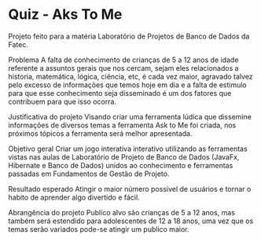# Quiz - Aks To Me

Projeto feito para a matéria Laboratório de Projetos de Banco de Dados da Fatec.

Problema
A falta de conhecimento de crianças de 5 a 12 anos de idade referente a assuntos gerais que nos cercam, sejam eles relacionados a historia, matemática, lógica, ciência, etc, é cada vez maior, agravado talvez pelo excesso de informações que temos hoje em dia e a falta de estimulo para que esse conhecimento seja disseminado é um dos fatores que contribuem para que isso ocorra.

Justificativa do projeto
Visando criar uma ferramenta lúdica que dissemine informações de diversos temas a ferramenta Ask to Me foi criada, nos próximos tópicos a ferramenta será melhor apresentada.

Objetivo geral
Criar um jogo interativa interativo utilizando as ferramentas vistas nas aulas de Laboratório de Projeto de Banco de Dados (JavaFx, Hibernate e Banco de Dados) unidos ao conhecimento e ferramentas passadas em Fundamentos de Gestão de Projeto.

Resultado esperado
Atingir o maior número possível de usuários e tornar o habito de aprender algo divertido e fácil.

Abrangência do projeto
Publico alvo são crianças de 5 a 12 anos, mas também será estendido para adolescentes de 12 a 18 anos, uma vez que os temas serão variados pode-se atingir um publico maior.


